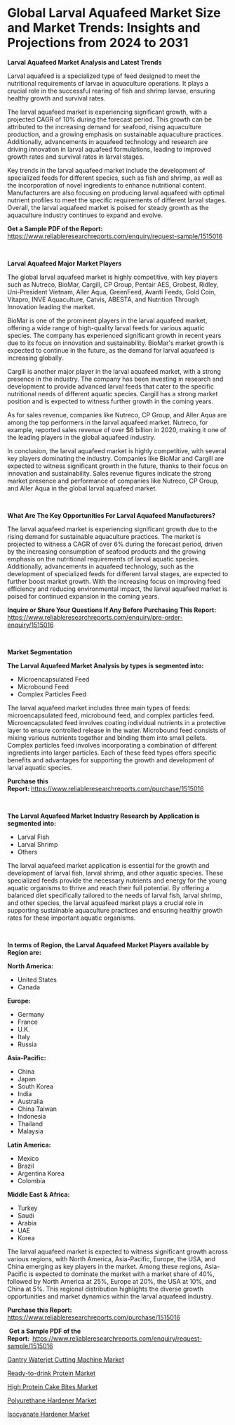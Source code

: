 <p><h1>Global Larval Aquafeed Market Size and Market Trends: Insights and Projections from 2024 to 2031</h1></p><p><strong>Larval Aquafeed Market Analysis and Latest Trends</strong></p>
<p><p>Larval aquafeed is a specialized type of feed designed to meet the nutritional requirements of larvae in aquaculture operations. It plays a crucial role in the successful rearing of fish and shrimp larvae, ensuring healthy growth and survival rates.</p><p>The larval aquafeed market is experiencing significant growth, with a projected CAGR of 10% during the forecast period. This growth can be attributed to the increasing demand for seafood, rising aquaculture production, and a growing emphasis on sustainable aquaculture practices. Additionally, advancements in aquafeed technology and research are driving innovation in larval aquafeed formulations, leading to improved growth rates and survival rates in larval stages.</p><p>Key trends in the larval aquafeed market include the development of specialized feeds for different species, such as fish and shrimp, as well as the incorporation of novel ingredients to enhance nutritional content. Manufacturers are also focusing on producing larval aquafeed with optimal nutrient profiles to meet the specific requirements of different larval stages. Overall, the larval aquafeed market is poised for steady growth as the aquaculture industry continues to expand and evolve.</p></p>
<p><strong>Get a Sample PDF of the Report:&nbsp;</strong> <a href="https://www.reliableresearchreports.com/enquiry/request-sample/1515016">https://www.reliableresearchreports.com/enquiry/request-sample/1515016</a></p>
<p>&nbsp;</p>
<p><strong>Larval Aquafeed Major Market Players</strong></p>
<p><p>The global larval aquafeed market is highly competitive, with key players such as Nutreco, BioMar, Cargill, CP Group, Pentair AES, Grobest, Ridley, Uni-President Vietnam, Aller Aqua, GreenFeed, Avanti Feeds, Gold Coin, Vitapro, INVE Aquaculture, Catvis, ABESTA, and Nutrition Through Innovation leading the market.</p><p>BioMar is one of the prominent players in the larval aquafeed market, offering a wide range of high-quality larval feeds for various aquatic species. The company has experienced significant growth in recent years due to its focus on innovation and sustainability. BioMar's market growth is expected to continue in the future, as the demand for larval aquafeed is increasing globally.</p><p>Cargill is another major player in the larval aquafeed market, with a strong presence in the industry. The company has been investing in research and development to provide advanced larval feeds that cater to the specific nutritional needs of different aquatic species. Cargill has a strong market position and is expected to witness further growth in the coming years.</p><p>As for sales revenue, companies like Nutreco, CP Group, and Aller Aqua are among the top performers in the larval aquafeed market. Nutreco, for example, reported sales revenue of over $6 billion in 2020, making it one of the leading players in the global aquafeed industry.</p><p>In conclusion, the larval aquafeed market is highly competitive, with several key players dominating the industry. Companies like BioMar and Cargill are expected to witness significant growth in the future, thanks to their focus on innovation and sustainability. Sales revenue figures indicate the strong market presence and performance of companies like Nutreco, CP Group, and Aller Aqua in the global larval aquafeed market.</p></p>
<p>&nbsp;</p>
<p><strong>What Are The Key Opportunities For Larval Aquafeed Manufacturers?</strong></p>
<p><p>The larval aquafeed market is experiencing significant growth due to the rising demand for sustainable aquaculture practices. The market is projected to witness a CAGR of over 6% during the forecast period, driven by the increasing consumption of seafood products and the growing emphasis on the nutritional requirements of larval aquatic species. Additionally, advancements in aquafeed technology, such as the development of specialized feeds for different larval stages, are expected to further boost market growth. With the increasing focus on improving feed efficiency and reducing environmental impact, the larval aquafeed market is poised for continued expansion in the coming years.</p></p>
<p><strong>Inquire or Share Your Questions If Any Before Purchasing This Report:</strong> <a href="https://www.reliableresearchreports.com/enquiry/pre-order-enquiry/1515016">https://www.reliableresearchreports.com/enquiry/pre-order-enquiry/1515016</a></p>
<p>&nbsp;</p>
<p><strong>Market Segmentation</strong></p>
<p><strong>The Larval Aquafeed Market Analysis by types is segmented into:</strong></p>
<p><ul><li>Microencapsulated Feed</li><li>Microbound Feed</li><li>Complex Particles Feed</li></ul></p>
<p><p>The larval aquafeed market includes three main types of feeds: microencapsulated feed, microbound feed, and complex particles feed. Microencapsulated feed involves coating individual nutrients in a protective layer to ensure controlled release in the water. Microbound feed consists of mixing various nutrients together and binding them into small pellets. Complex particles feed involves incorporating a combination of different ingredients into larger particles. Each of these feed types offers specific benefits and advantages for supporting the growth and development of larval aquatic species.</p></p>
<p><strong>Purchase this Report:&nbsp;</strong><a href="https://www.reliableresearchreports.com/purchase/1515016">https://www.reliableresearchreports.com/purchase/1515016</a></p>
<p>&nbsp;</p>
<p><strong>The Larval Aquafeed Market Industry Research by Application is segmented into:</strong></p>
<p><ul><li>Larval Fish</li><li>Larval Shrimp</li><li>Others</li></ul></p>
<p><p>The larval aquafeed market application is essential for the growth and development of larval fish, larval shrimp, and other aquatic species. These specialized feeds provide the necessary nutrients and energy for the young aquatic organisms to thrive and reach their full potential. By offering a balanced diet specifically tailored to the needs of larval fish, larval shrimp, and other species, the larval aquafeed market plays a crucial role in supporting sustainable aquaculture practices and ensuring healthy growth rates for these important aquatic organisms.</p></p>
<p>&nbsp;</p>
<p><strong>In terms of Region, the Larval Aquafeed Market Players available by Region are:</strong></p>
<p>
    <p> <strong> North America: </strong>
        <ul>
            <li>United States</li>
            <li>Canada</li>
        </ul>
        </p> 
    <p> <strong> Europe: </strong>
        <ul>
            <li>Germany</li>
            <li>France</li>
            <li>U.K.</li>
            <li>Italy</li>
            <li>Russia</li>
        </ul>
        </p> 
    <p> <strong> Asia-Pacific: </strong>
        <ul>
            <li>China</li>
            <li>Japan</li>
            <li>South Korea</li>
            <li>India</li>
            <li>Australia</li>
            <li>China Taiwan</li>
            <li>Indonesia</li>
            <li>Thailand</li>
            <li>Malaysia</li>
        </ul>
        </p> 
    <p> <strong> Latin America: </strong>
        <ul>
            <li>Mexico</li>
            <li>Brazil</li>
            <li>Argentina Korea</li>
            <li>Colombia</li>
        </ul>
        </p> 
    <p> <strong> Middle East & Africa: </strong>
        <ul>
            <li>Turkey</li>
            <li>Saudi</li>
            <li>Arabia</li>
            <li>UAE</li>
            <li>Korea</li>
        </ul>
    </p>
    </p>
<p><p>The larval aquafeed market is expected to witness significant growth across various regions, with North America, Asia-Pacific, Europe, the USA, and China emerging as key players in the market. Among these regions, Asia-Pacific is expected to dominate the market with a market share of 40%, followed by North America at 25%, Europe at 20%, the USA at 10%, and China at 5%. This regional distribution highlights the diverse growth opportunities and market dynamics within the larval aquafeed industry.</p></p>
<p><strong>Purchase this Report: </strong><a href="https://www.reliableresearchreports.com/purchase/1515016">https://www.reliableresearchreports.com/purchase/1515016</a></p>
<p>&nbsp;<strong>Get a Sample PDF of the Report:&nbsp;&nbsp;</strong><a href="https://www.reliableresearchreports.com/enquiry/request-sample/1515016">https://www.reliableresearchreports.com/enquiry/request-sample/1515016</a></p>
<p><strong></strong></p>
<p><p><a href="https://shimmer-gardenia-37a.notion.site/Gantry-Waterjet-Cutting-Machine-Market-A-Comprehensive-Report-of-its-Market-Share-Growth-Trends-2-72dc91ca6e024f72a4778d18f709b718">Gantry Waterjet Cutting Machine Market</a></p><p><a href="https://meowing-lemming-dd3.notion.site/Ready-to-drink-Protein-Market-Size-Global-Industry-Overview-Market-Segmentation-and-Forecast-2024-e9556e7882754913889387b83153d039">Ready-to-drink Protein Market</a></p><p><a href="https://cute-banjo-8ca.notion.site/High-Protein-Cake-Bites-Market-Centers-on-Aspects-such-as-Market-Growth-Market-Share-Market-Opport-bcf1acec63434f7b9ddd5cb7f78a409a">High Protein Cake Bites Market</a></p><p><a href="https://view.publitas.com/reportprime-1/global-polyurethane-hardener-market-size-and-market-trends-insights-and-projections-from-2024-to-2031/">Polyurethane Hardener Market</a></p><p><a href="https://view.publitas.com/reportprime-1/isocyanate-hardener-market-research-report-provides-critical-insights-that-can-help-shape-business-development-and-investment-strategies/">Isocyanate Hardener Market</a></p></p>